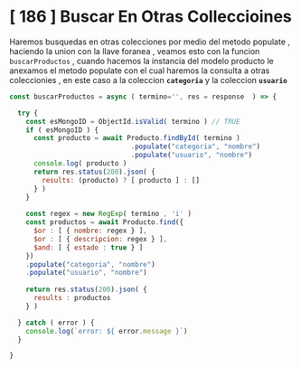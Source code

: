 # **[** 186 **]** Buscar En Otras Colleccioines

Haremos busquedas en otras colecciones por medio del metodo populate , haciendo la union con la llave foranea , veamos esto con la funcion ``buscarProductos`` , cuando hacemos la instancia del modelo producto le anexamos el metodo populate con el cual haremos la consulta a otras coleccionies , en este caso a la coleccion **``categoria``** y la coleccion **``usuario``** 

```javascript
const buscarProductos = async ( termino='', res = response  ) => { 

  try { 
    const esMongoID = ObjectId.isValid( termino ) // TRUE 
    if ( esMongoID ) { 
      const producto = await Producto.findById( termino )
                              .populate("categoria", "nombre")
                              .populate("usuario", "nombre") 
      console.log( producto ) 
      return res.status(200).json( { 
        results: (producto) ? [ producto ] : [] 
      } ) 
    } 
   
    const regex = new RegExp( termino , 'i' ) 
    const productos = await Producto.find({ 
      $or : [ { nombre: regex } ], 
      $or : [ { descripcion: regex } ], 
      $and: [ { estado : true } ] 
    })
    .populate("categoria", "nombre") 
    .populate("usuario", "nombre") 
   
    return res.status(200).json( { 
      results : productos 
    } ) 

  } catch ( error ) {
    console.log(`error: ${ error.message }`)
  }

}  


```

 
